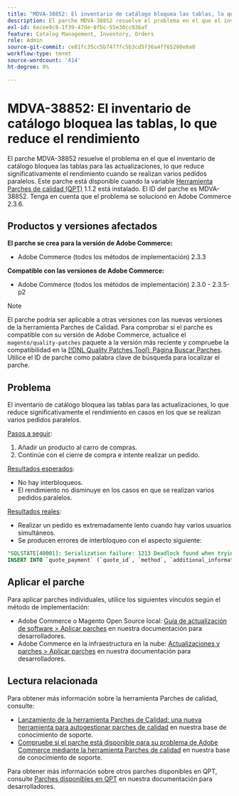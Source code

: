 ```yaml
---
title: "MDVA-38852: El inventario de catálogo bloquea las tablas, lo que reduce el rendimiento"
description: El parche MDVA-38852 resuelve el problema en el que el inventario de catálogo bloquea las tablas para las actualizaciones, lo que reduce significativamente el rendimiento cuando se realizan varios pedidos paralelos. Este parche está disponible cuando está instalada la [Quality Patches Tool (QPT)](/help/announcements/adobe-commerce-announcements/magento-quality-patches-released-new-tool-to-self-serve-quality-patches.md) 1.1.2. El ID del parche es MDVA-38852. Tenga en cuenta que el problema se solucionó en Adobe Commerce 2.3.6.
exl-id: 6ecee9c8-1f39-47de-8fbc-55e30cc936af
feature: Catalog Management, Inventory, Orders
role: Admin
source-git-commit: ce81fc35cc5b7477fc5b3cd5f36a4ff65280e6a0
workflow-type: tm+mt
source-wordcount: '414'
ht-degree: 0%

---
```


# MDVA-38852: El inventario de catálogo bloquea las tablas, lo que reduce el rendimiento

El parche MDVA-38852 resuelve el problema en el que el inventario de catálogo bloquea las tablas para las actualizaciones, lo que reduce significativamente el rendimiento cuando se realizan varios pedidos paralelos. Este parche está disponible cuando la variable [Herramienta Parches de calidad (QPT)](/help/announcements/adobe-commerce-announcements/magento-quality-patches-released-new-tool-to-self-serve-quality-patches.md) 1.1.2 está instalado. El ID del parche es MDVA-38852. Tenga en cuenta que el problema se solucionó en Adobe Commerce 2.3.6.

## Productos y versiones afectados

**El parche se crea para la versión de Adobe Commerce:**

* Adobe Commerce (todos los métodos de implementación) 2.3.3

**Compatible con las versiones de Adobe Commerce:**

* Adobe Commerce (todos los métodos de implementación) 2.3.0 - 2.3.5-p2

>[!NOTE]
>
>El parche podría ser aplicable a otras versiones con las nuevas versiones de la herramienta Parches de Calidad. Para comprobar si el parche es compatible con su versión de Adobe Commerce, actualice el `magento/quality-patches` paquete a la versión más reciente y compruebe la compatibilidad en la [[!DNL Quality Patches Tool]: Página Buscar Parches](https://devdocs.magento.com/quality-patches/tool.html#patch-grid). Utilice el ID de parche como palabra clave de búsqueda para localizar el parche.

## Problema

El inventario de catálogo bloquea las tablas para las actualizaciones, lo que reduce significativamente el rendimiento en casos en los que se realizan varios pedidos paralelos.

<u>Pasos a seguir</u>:

1. Añadir un producto al carro de compras.
1. Continúe con el cierre de compra e intente realizar un pedido.

<u>Resultados esperados</u>:

* No hay interbloqueos.
* El rendimiento no disminuye en los casos en que se realizan varios pedidos paralelos.

<u>Resultados reales</u>:

* Realizar un pedido es extremadamente lento cuando hay varios usuarios simultáneos.
* Se producen errores de interbloqueo con el aspecto siguiente:

```SQL
"SQLSTATE[40001]: Serialization failure: 1213 Deadlock found when trying to get lock; try restarting transaction, query was:
INSERT INTO `quote_payment` (`quote_id`, `method`, `additional_information`) VALUES (?, ?, ?)"
```

## Aplicar el parche

Para aplicar parches individuales, utilice los siguientes vínculos según el método de implementación:

* Adobe Commerce o Magento Open Source local: [Guía de actualización de software > Aplicar parches](https://devdocs.magento.com/guides/v2.4/comp-mgr/patching/mqp.html) en nuestra documentación para desarrolladores.
* Adobe Commerce en la infraestructura en la nube: [Actualizaciones y parches > Aplicar parches](https://devdocs.magento.com/cloud/project/project-patch.html) en nuestra documentación para desarrolladores.

## Lectura relacionada

Para obtener más información sobre la herramienta Parches de calidad, consulte:

* [Lanzamiento de la herramienta Parches de Calidad: una nueva herramienta para autogestionar parches de calidad](/help/announcements/adobe-commerce-announcements/magento-quality-patches-released-new-tool-to-self-serve-quality-patches.md) en nuestra base de conocimiento de soporte.
* [Compruebe si el parche está disponible para su problema de Adobe Commerce mediante la herramienta Parches de calidad](/help/support-tools/patches-available-in-qpt-tool/check-patch-for-magento-issue-with-magento-quality-patches.md) en nuestra base de conocimiento de soporte.

Para obtener más información sobre otros parches disponibles en QPT, consulte [Parches disponibles en QPT](https://devdocs.magento.com/quality-patches/tool.html#patch-grid) en nuestra documentación para desarrolladores.
